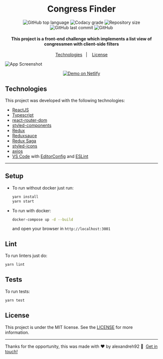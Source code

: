 <h1 align="center">
    Congress Finder
</h1>

<p align="center">
  <img alt="GitHub top language" src="https://img.shields.io/github/languages/top/alexandreh92/react-code-exercise">


  <img alt="Codacy grade" src="https://img.shields.io/codacy/grade/22c3be622b5d42e58c97fdd70dd127fc">


  <img alt="Repository size" src="https://img.shields.io/github/repo-size/alexandreh92/react-code-exercise">


  <img alt="GitHub last commit" src="https://img.shields.io/github/last-commit/alexandreh92/react-code-exercise">

  <img alt="GitHub" src="https://img.shields.io/github/license/alexandreh92/react-code-exercise">
</p>

<h4 align="center">
  This project is a front-end challenge which implements a list view of congressmen with client-side filters
</h4>

<p align="center">
  <a href="#rocket-technologies">Technologies</a>&nbsp;&nbsp;&nbsp;|&nbsp;&nbsp;&nbsp;
  <a href="#memo-license">License</a>
</p>

![App Screenshot](https://res.cloudinary.com/dzsoc0i6y/image/upload/v1623018136/Screen_Shot_2021-06-06_at_19.21.42_dpmpim.png)
<p align="center">
  <a href="https://gifted-golick-49ddc0.netlify.app" target="_blank">
    <img alt="Demo on Netlify" src="https://res.cloudinary.com/lukemorales/image/upload/v1599785319/readme_logos/demo_on_netlify_umjmch.png">
  </a>
</p>

## Technologies

This project was developed with the following technologies:

- [ReactJS](https://reactjs.org/)
- [Typescript][ts]
- [react-router-dom](https://github.com/ReactTraining/react-router)
- [styled-components](https://www.styled-components.com/)
- [Redux](https://redux.js.org)
- [Reduxsauce](https://github.com/jkeam/reduxsauce)
- [Redux Saga](https://redux-saga.js.org)
- [styled-icons](https://styled-icons.js.org)
- [axios](https://github.com/axios/axios)
- [VS Code][vscode] with [EditorConfig][vceditconfig] and [ESLint][vceslint]

---

## Setup
- To run without docker just run:

  ```sh
  yarn install
  yarn start
  ```

- To run with docker:

  ```sh
  docker-compose up -d --build
  ```

  and open your browser in `http://localhost:3001`

## Lint

To run linters just do:

```sh
yarn lint
```

## Tests

To run tests:

```sh
yarn test
```

## License

This project is under the MIT license. See the [LICENSE](https://github.com/alexandreh92/react-code-exercise/blob/master/LICENSE) for more information.

---

Thanks for the opportunity, this was made with ♥&nbsp;by alexandreh92 :wave:&nbsp; [Get in touch!](https://www.linkedin.com/in/alexandreh92/)

[ts]: https://www.typescriptlang.org
[vscode]: https://code.visualstudio.com/
[yarn]: https://yarnpkg.com/
[vceditconfig]: https://marketplace.visualstudio.com/items?itemName=EditorConfig.EditorConfig
[vceslint]: https://marketplace.visualstudio.com/items?itemName=dbaeumer.vscode-eslint
